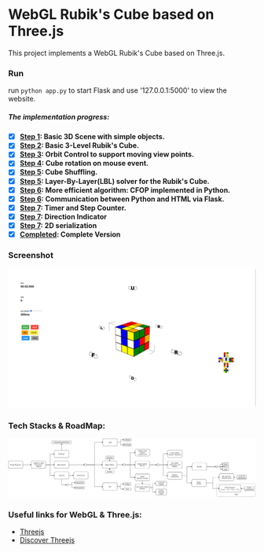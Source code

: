 # WebGL Rubik's Cube based on Three.js
This project implements a WebGL Rubik's Cube based on Three.js.

### Run
run ```python app.py``` to start Flask and use '127.0.0.1:5000' to view the website.

##### The implementation progress:
- [x] **[Step 1](https://github.com/ping-sun/rubiks/blob/master/step1.html): Basic 3D Scene with simple objects.**
- [x] **[Step 2](https://github.com/ping-sun/rubiks/blob/master/step2.html): Basic 3-Level Rubik's Cube.**
- [x] **[Step 3](https://github.com/ping-sun/rubiks/blob/master/step3.html): Orbit Control to support moving view points.**
- [x] **[Step 4](https://github.com/ping-sun/rubiks/blob/master/step4.html): Cube rotation on mouse event.**
- [x] **[Step 5](https://github.com/ping-sun/rubiks/blob/master/step5.html): Cube Shuffling.**
- [x] **[Step 5](https://github.com/ping-sun/rubiks/blob/master/step5.html): Layer-By-Layer(LBL) solver for the Rubik's Cube.**
- [x] **[Step 6](https://github.com/ping-sun/rubiks/blob/master/step6.html): More efficient algorithm: CFOP implemented in Python.**
- [x] **[Step 6](https://github.com/ping-sun/rubiks/blob/master/step6.html): Communication between Python and HTML via Flask.**
- [x] **[Step 7](https://github.com/ping-sun/rubiks/blob/master/step7.html): Timer and Step Counter.**
- [x] **[Step 7](https://github.com/ping-sun/rubiks/blob/master/step7.html): Direction Indicator**
- [x] **[Step 7](https://github.com/ping-sun/rubiks/blob/master/step7.html): 2D serialization**
- [x] **[Completed](https://github.com/ping-sun/rubiks/blob/master/index.html): Complete Version**

### Screenshot

![screenshot](screenshot.png)

### Tech Stacks & RoadMap:
![RoadMap](roadmap.png)

### Useful links for WebGL & Three.js:
* [Threejs](https://threejs.org/)
* [Discover Threejs](https://old.discoverthreejs.com/book/first-steps/first-scene/)
